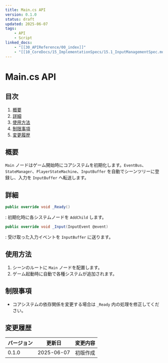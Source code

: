 ```yaml
---
title: Main.cs API
version: 0.1.0
status: draft
updated: 2025-06-07
tags:
    - API
    - Script
linked_docs:
    - "[[30_APIReference/00_index]]"
    - "[[10_CoreDocs/15_ImplementationSpecs/15.1_InputManagementSpec.md]]"
---
```


# Main.cs API

## 目次

1. [概要](#概要)
2. [詳細](#詳細)
3. [使用方法](#使用方法)
4. [制限事項](#制限事項)
5. [変更履歴](#変更履歴)

## 概要

`Main` ノードはゲーム開始時にコアシステムを初期化します。`EventBus`、`StateManager`、`PlayerStateMachine`、`InputBuffer` を自動でシーンツリーに登録し、入力を `InputBuffer` へ転送します。

## 詳細

```csharp
public override void _Ready()
```
: 初期化時に各システムノードを `AddChild` します。

```csharp
public override void _Input(InputEvent @event)
```
: 受け取った入力イベントを `InputBuffer` に送ります。

## 使用方法

1. シーンのルートに `Main` ノードを配置します。
2. ゲーム起動時に自動で各種システムが追加されます。

## 制限事項

- コアシステムの依存関係を変更する場合は `_Ready` 内の処理を修正してください。

## 変更履歴

| バージョン | 更新日     | 変更内容 |
| ---------- | ---------- | -------- |
| 0.1.0      | 2025-06-07 | 初版作成 |

